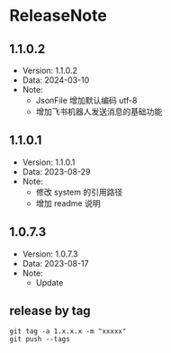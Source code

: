 # ReleaseNote

## 1.1.0.2

- Version: 1.1.0.2
- Data: 2024-03-10
- Note:
  - JsonFile 增加默认编码 utf-8
  - 增加飞书机器人发送消息的基础功能

## 1.1.0.1

- Version: 1.1.0.1
- Data: 2023-08-29
- Note:
  - 修改 system 的引用路径
  - 增加 readme 说明

## 1.0.7.3

- Version: 1.0.7.3
- Data: 2023-08-17
- Note:
  - Update

## release by tag
```shell
git tag -a 1.x.x.x -m "xxxxx"
git push --tags
```